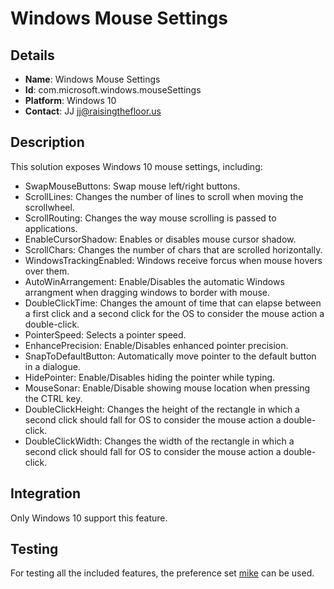 # Windows Mouse Settings

## Details

* __Name__: Windows Mouse Settings
* __Id__: com.microsoft.windows.mouseSettings
* __Platform__: Windows 10
* __Contact__: JJ <jj@raisingthefloor.us>

## Description

This solution exposes Windows 10 mouse settings, including:

+ SwapMouseButtons: Swap mouse left/right buttons.
+ ScrollLines: Changes the number of lines to scroll when moving the scrollwheel.
+ ScrollRouting: Changes the way mouse scrolling is passed to applications.
+ EnableCursorShadow:  Enables or disables mouse cursor shadow.
+ ScrollChars: Changes the number of chars that are scrolled horizontally.
+ WindowsTrackingEnabled: Windows receive forcus when mouse hovers over them.
+ AutoWinArrangement: Enable/Disables the automatic Windows arrangment when dragging windows to border with mouse.
+ DoubleClickTime: Changes the amount of time that can elapse between a first click and a second click for the OS to consider the mouse action a double-click.
+ PointerSpeed: Selects a pointer speed.
+ EnhancePrecision: Enable/Disables enhanced pointer precision.
+ SnapToDefaultButton: Automatically move pointer to the default button in a dialogue.
+ HidePointer: Enable/Disables hiding the pointer while typing.
+ MouseSonar: Enable/Disable showing mouse location when pressing the CTRL key.
+ DoubleClickHeight: Changes the height of the rectangle in which a second click should fall for OS to consider the mouse action a double-click.
+ DoubleClickWidth: Changes the width of the rectangle in which a second click should fall for OS to consider the mouse action a double-click.

## Integration

Only Windows 10 support this feature.

## Testing

For testing all the included features, the preference set [mike](../../preferences/mike.md) can be used.
